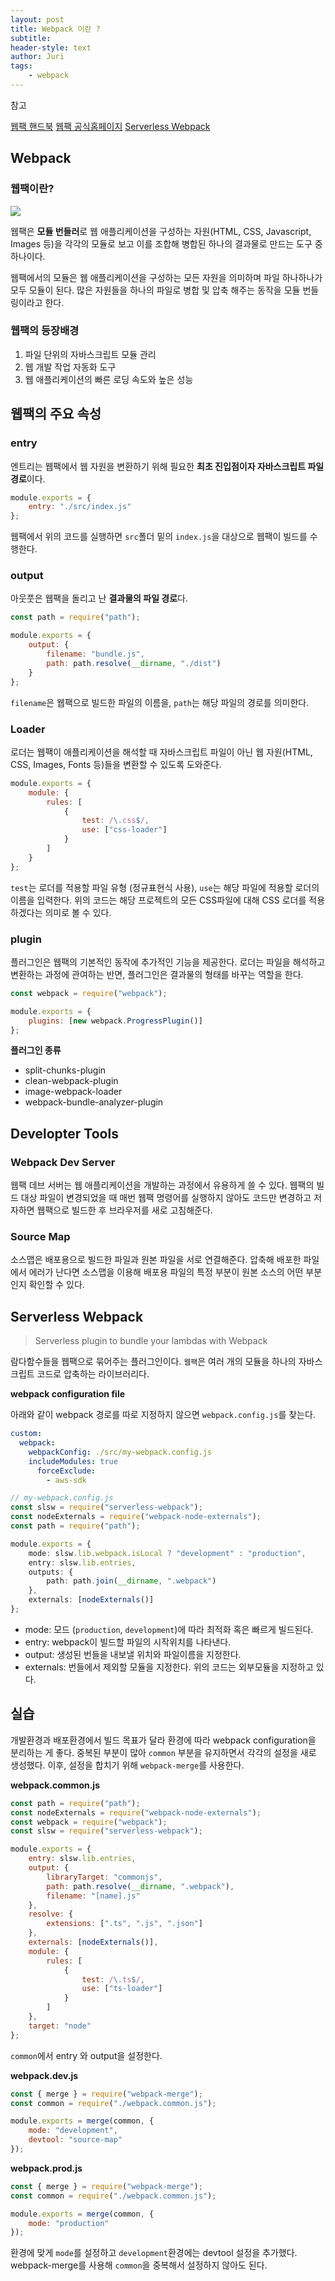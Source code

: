 ```yaml
---
layout: post
title: Webpack 이란 ?
subtitle:
header-style: text
author: Juri
tags:
    - webpack
---
```


참고

[웹팩 핸드북](https://joshua1988.github.io/webpack-guide/)
[웹팩 공식홈페이지](webpack.js.org)
[Serverless Webpack](https://www.serverless.com/plugins/serverless-webpack)

## Webpack

### 웹팩이란?

![](/img/in-post/webpack.png)

웹팩은 **모듈 번들러**로 웹 애플리케이션을 구성하는 자원(HTML, CSS, Javascript, Images 등)을 각각의 모듈로 보고 이를 조합해 병합된 하나의 결과물로 만드는 도구 중 하나이다.

웹팩에서의 모듈은 웹 애플리케이션을 구성하는 모든 자원을 의미하며 파일 하나하나가 모두 모듈이 된다. 많은 자원들을 하나의 파일로 병합 및 압축 해주는 동작을 모듈 번들링이라고 한다.

### 웹팩의 등장배경

1. 파일 단위의 자바스크립트 모듈 관리
2. 웹 개발 작업 자동화 도구
3. 웹 애플리케이션의 빠른 로딩 속도와 높은 성능

## 웹팩의 주요 속성

### entry

엔트리는 웹팩에서 웹 자원을 변환하기 위해 필요한 **최초 진입점이자 자바스크립트 파일 경로**이다.

```js
module.exports = {
    entry: "./src/index.js"
};
```

웹팩에서 위의 코드를 실행하면 `src`폴더 밑의 `index.js`을 대상으로 웹팩이 빌드를 수행한다.

### output

아웃풋은 웹팩을 돌리고 난 **결과물의 파일 경로**다.

```js
const path = require("path");

module.exports = {
    output: {
        filename: "bundle.js",
        path: path.resolve(__dirname, "./dist")
    }
};
```

`filename`은 웹팩으로 빌드한 파일의 이름을, `path`는 해당 파일의 경로를 의미한다.

### Loader

로더는 웹팩이 애플리케이션을 해석할 때 자바스크립트 파일이 아닌 웹 자원(HTML, CSS, Images, Fonts 등)들을 변환할 수 있도록 도와준다.

```js
module.exports = {
    module: {
        rules: [
            {
                test: /\.css$/,
                use: ["css-loader"]
            }
        ]
    }
};
```

`test`는 로더를 적용할 파일 유형 (정규표현식 사용), `use`는 해당 파일에 적용할 로더의 이름을 입력한다. 위의 코드는 해당 프로젝트의 모든 CSS파일에 대해 CSS 로더를 적용하겠다는 의미로 볼 수 있다.

### plugin

플러그인은 웹팩의 기본적인 동작에 추가적인 기능을 제공한다. 로더는 파일을 해석하고 변환하는 과정에 관여하는 반면, 플러그인은 결과물의 형태를 바꾸는 역할을 한다.

```js
const webpack = require("webpack");

module.exports = {
    plugins: [new webpack.ProgressPlugin()]
};
```

**플러그인 종류**

-   split-chunks-plugin
-   clean-webpack-plugin
-   image-webpack-loader
-   webpack-bundle-analyzer-plugin

## Developter Tools

### Webpack Dev Server

웹팩 데브 서버는 웹 애플리케이션을 개발하는 과정에서 유용하게 쓸 수 있다. 웹팩의 빌드 대상 파일이 변경되었을 때 매번 웹팩 명령어를 실행하지 않아도 코드만 변경하고 저자하면 웹팩으로 빌드한 후 브라우저를 새로 고침해준다.

### Source Map

소스맵은 배포용으로 빌드한 파일과 원본 파일을 서로 연결해준다. 압축해 배포한 파일에서 에러가 난다면 소스맵을 이용해 배포용 파일의 특정 부분이 원본 소스의 어떤 부분인지 확인할 수 있다.

## Serverless Webpack

> Serverless plugin to bundle your lambdas with Webpack

람다함수들을 웹팩으로 묶어주는 플러그인이다. `웹팩`은 여러 개의 모듈을 하나의 자바스크립트 코드로 압축하는 라이브러리다.

**webpack configuration file**

아래와 같이 webpack 경로를 따로 지정하지 않으면 `webpack.config.js`를 찾는다.

```yml
custom:
  webpack:
    webpackConfig: ./src/my-webpack.config.js
    includeModules: true
      forceExclude:
        - aws-sdk

```

```ts
// my-webpack.config.js
const slsw = require("serverless-webpack");
const nodeExternals = require("webpack-node-externals");
const path = require("path");

module.exports = {
    mode: slsw.lib.webpack.isLocal ? "development" : "production",
    entry: slsw.lib.entries,
    outputs: {
        path: path.join(__dirname, ".webpack")
    },
    externals: [nodeExternals()]
};
```

-   mode: 모드 (`production`, `development`)에 따라 최적화 혹은 빠르게 빌드된다.
-   entry: webpack이 빌드할 파일의 시작위치를 나타낸다.
-   output: 생성된 번들을 내보낼 위치와 파일이름을 지정한다.
-   externals: 번들에서 제외할 모듈을 지정한다. 위의 코드는 외부모듈을 지정하고 있다.

## 실습

개발환경과 배포환경에서 빌드 목표가 달라 환경에 따라 webpack configuration을 분리하는 게 좋다. 중복된 부분이 많아 `common` 부분을 유지하면서 각각의 설정을 새로 생성했다. 이후, 설정을 합치기 위해 `webpack-merge`를 사용한다.

**webpack.common.js**

```js
const path = require("path");
const nodeExternals = require("webpack-node-externals");
const webpack = require("webpack");
const slsw = require("serverless-webpack");

module.exports = {
    entry: slsw.lib.entries,
    output: {
        libraryTarget: "commonjs",
        path: path.resolve(__dirname, ".webpack"),
        filename: "[name].js"
    },
    resolve: {
        extensions: [".ts", ".js", ".json"]
    },
    externals: [nodeExternals()],
    module: {
        rules: [
            {
                test: /\.ts$/,
                use: ["ts-loader"]
            }
        ]
    },
    target: "node"
};
```

`common`에서 entry 와 output을 설정한다.

**webpack.dev.js**

```js
const { merge } = require("webpack-merge");
const common = require("./webpack.common.js");

module.exports = merge(common, {
    mode: "development",
    devtool: "source-map"
});
```

**webpack.prod.js**

```js
const { merge } = require("webpack-merge");
const common = require("./webpack.common.js");

module.exports = merge(common, {
    mode: "production"
});
```

환경에 맞게 `mode`를 설정하고 `development`환경에는 devtool 설정을 추가했다. webpack-merge를 사용해 `common`을 중복해서 설정하지 않아도 된다.
